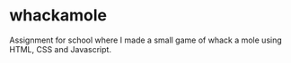 # whackamole
Assignment for school where I made a small game of whack a mole using HTML, CSS and Javascript.

